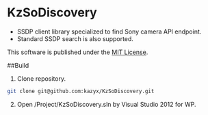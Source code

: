 KzSoDiscovery
=============
- SSDP client library specialized to find Sony camera API endpoint.
- Standard SSDP search is also supported.

This software is published under the [MIT License](http://opensource.org/licenses/mit-license.php).

##Build
1. Clone repository.
 ``` bash
 git clone git@github.com:kazyx/KzSoDiscovery.git
 ```

2. Open /Project/KzSoDiscovery.sln by Visual Studio 2012 for WP.
